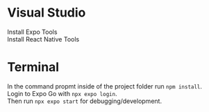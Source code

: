 # Visual Studio
Install Expo Tools  
Install React Native Tools

# Terminal
In the command propmt inside of the project folder run ```npm install```.  
Login to Expo Go with ```npx expo login```.  
Then run ```npx expo start``` for debugging/development.  
